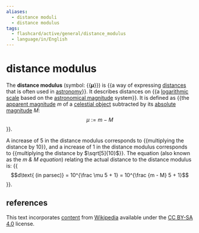 ```yaml
---
aliases:
  - distance moduli
  - distance modulus
tags:
  - flashcard/active/general/distance_modulus
  - language/in/English
---
```


# distance modulus

The __distance modulus__ (symbol: {{___μ___}}) is {{a way of expressing [distances](distance.md) that is often used in [astronomy](astronomy.md)}}. It describes distances on {{a [logarithmic scale](logarithmic%20scale.md) based on the [astronomical magnitude](magnitude%20(astronomy).md) system}}. It is defined as {{the [apparent magnitude](apparent%20magnitude.md) $m$ of a [celestial object](astronomical%20object.md) subtracted by its [absolute magnitude](absolute%20magnitude.md) $M$: $$\mu := m - M$$}}. <!--SR:!2025-05-31,235,330!2025-03-29,183,310!2025-08-06,291,330!2025-06-11,244,330-->

A increase of 5 in the distance modulus corresponds to {{multiplying the distance by 10}}, and a increase of 1 in the distance modulus corresponds to {{multiplying the distance by $\sqrt[5]{10}$}}. The equation (also known as the _m & M equation_) relating the actual distance to the distance modulus is: {{$$d\text{ (in parsec)} = 10^{\frac \mu 5 + 1} = 10^{\frac {m - M} 5 + 1}$$}}. <!--SR:!2025-05-08,203,310!2025-03-10,159,310!2025-06-07,242,330-->

## references

This text incorporates [content](https://en.wikipedia.org/wiki/distance_modulus) from [Wikipedia](Wikipedia.md) available under the [CC BY-SA 4.0](https://creativecommons.org/licenses/by-sa/4.0/) license.
